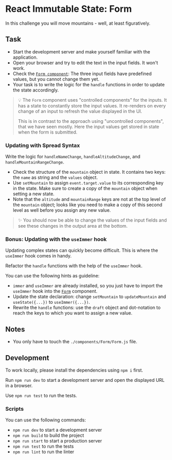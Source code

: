 # React Immutable State: Form

In this challenge you will move mountains - well, at least figuratively.

## Task

- Start the development server and make yourself familiar with the application.
- Open your browser and try to edit the text in the input fields. It won't work.
- Check the [`Form component`](components/Form/Form.js): The three input fields have predefined values, but you cannot change them yet.
- Your task is to write the logic for the `handle` functions in order to update the state accordingly.

> 💡 The `Form` component uses "controlled components" for the inputs. It has a state to constantly store the input values. It re-renders on every change of an input to refresh the value displayed in the UI.
>
> This is in contrast to the approach using "uncontrolled components", that we have seen mostly. Here the input values get stored in state when the form is submitted.

### Updating with Spread Syntax

Write the logic for `handleNameChange`, `handleAltitudeChange`, and `handleMountainRangeChange`.

- Check the structure of the `mountain` object in state. It contains two keys: the `name` as string and the `values` object.
- Use `setMountain` to assign `event.target.value` to its corresponding key in the state. Make sure to create a copy of the `mountain` object when setting a new state.
- Note that the `altitude` and `mountainRange` keys are not at the top level of the `mountain` object; looks like you need to make a copy of this second level as well before you assign any new value.

> ✨ You should now be able to change the values of the input fields and see these changes in the output area at the bottom.

### Bonus: Updating with the `useImmer` hook

Updating complex states can quickly become difficult. This is where the `useImmer` hook comes in handy.

Refactor the `handle` functions with the help of the `useImmer` hook.

You can use the following hints as guideline:

- `immer` and `useImmer` are already installed, so you just have to import the `useImmer` hook into the [`Form`](components/Form/Form.js) component.
- Update the state declaration: change `setMountain` to `updateMountain` and `useState({...})` to `useImmer({...})`.
- Rewrite the `handle` functions: use the `draft` object and dot-notation to reach the keys to which you want to assign a new value.

## Notes

- You only have to touch the `./components/Form/Form.js` file.

## Development

To work locally, please install the dependencies using `npm i` first.

Run `npm run dev` to start a development server and open the displayed URL in a browser.

Use `npm run test` to run the tests.

### Scripts

You can use the following commands:

- `npm run dev` to start a development server
- `npm run build` to build the project
- `npm run start` to start a production server
- `npm run test` to run the tests
- `npm run lint` to run the linter
